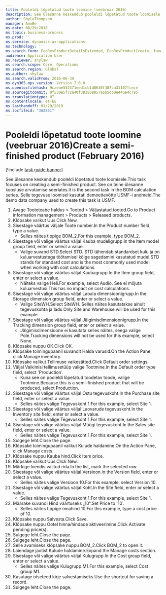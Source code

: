 ```yaml
---
title: Pooleldi lõpetatud toote loomine (veebruar 2016)
description: See ülesanne keskendub pooleldi lõpetatud toote loomisele.
author: ShylaThompson
manager: AnnBe
ms.date: 08/29/2018
ms.topic: business-process
ms.prod: ''
ms.service: dynamics-ax-applications
ms.technology: ''
ms.search.form: EcoResProductDetailsExtended, EcoResProductCreate, InventItemOrderSetup, InventItemPrice
audience: Application User
ms.reviewer: shylaw
ms.search.scope: Core, Operations
ms.search.region: Global
ms.author: shylaw
ms.search.validFrom: 2016-06-30
ms.dyn365.ops.version: Version 7.0.0
ms.openlocfilehash: 9caeae552471eed1cb1d8630f387ca31107fcece
ms.sourcegitcommit: 0f530e5f72a40f383868957a6b5cb0e446e4c795
ms.translationtype: HT
ms.contentlocale: et-EE
ms.lasthandoff: 01/29/2019
ms.locfileid: "362851"
---
```

# <a name="create-a-semi-finished-product-february-2016"></a><span data-ttu-id="ab70e-103">Pooleldi lõpetatud toote loomine (veebruar 2016)</span><span class="sxs-lookup"><span data-stu-id="ab70e-103">Create a semi-finished product (February 2016)</span></span>

[!include [task guide banner](../../includes/task-guide-banner.md)]

<span data-ttu-id="ab70e-104">See ülesanne keskendub pooleldi lõpetatud toote loomisele.</span><span class="sxs-lookup"><span data-stu-id="ab70e-104">This task focuses on creating a semi-finished product.</span></span> <span data-ttu-id="ab70e-105">See on teine ülesanne koosluse arvutamise seeriates.</span><span class="sxs-lookup"><span data-stu-id="ab70e-105">It is the second task in the BOM calculation series.</span></span> <span data-ttu-id="ab70e-106">Selle tegevuse loomisel kasutati demoettevõtte USMF-i andmeid.</span><span class="sxs-lookup"><span data-stu-id="ab70e-106">The demo data company used to create this task is USMF.</span></span>

1. <span data-ttu-id="ab70e-107">Avage Tooteteabe haldus > Tooted > Väljastatud tooted.</span><span class="sxs-lookup"><span data-stu-id="ab70e-107">Go to Product information management > Products > Released products.</span></span>
2. <span data-ttu-id="ab70e-108">Klõpsake valikut Uus.</span><span class="sxs-lookup"><span data-stu-id="ab70e-108">Click New.</span></span>
3. <span data-ttu-id="ab70e-109">Sisestage väärtus väljale Toote number.</span><span class="sxs-lookup"><span data-stu-id="ab70e-109">In the Product number field, type a value.</span></span>
    * <span data-ttu-id="ab70e-110">Selles näites tippige BOM_2.</span><span class="sxs-lookup"><span data-stu-id="ab70e-110">For this example, type BOM_2.</span></span>  
4. <span data-ttu-id="ab70e-111">Sisestage või valige väärtus väljal Kauba mudeligrupp.</span><span class="sxs-lookup"><span data-stu-id="ab70e-111">In the Item model group field, enter or select a value.</span></span>
    * <span data-ttu-id="ab70e-112">Valige suvand STD.</span><span class="sxs-lookup"><span data-stu-id="ab70e-112">Select STD.</span></span> <span data-ttu-id="ab70e-113">STD tähendab standardset kulu ja on kuluarvestustega töötamisel kõige sagedamini kasutatud mudel.</span><span class="sxs-lookup"><span data-stu-id="ab70e-113">STD stands for standard cost and is the most commonly used model when working with cost calculations.</span></span>  
5. <span data-ttu-id="ab70e-114">Sisestage või valige väärtus väljal Kaubagrupp.</span><span class="sxs-lookup"><span data-stu-id="ab70e-114">In the Item group field, enter or select a value.</span></span>
    * <span data-ttu-id="ab70e-115">Näiteks valige Heli.</span><span class="sxs-lookup"><span data-stu-id="ab70e-115">For example, select Audio.</span></span> <span data-ttu-id="ab70e-116">See ei mõjuta kuluarvestusi.</span><span class="sxs-lookup"><span data-stu-id="ab70e-116">This has no impact on cost calculations.</span></span>  
6. <span data-ttu-id="ab70e-117">Sisestage või valige väärtus väljal Laoala dimensioonigrupp.</span><span class="sxs-lookup"><span data-stu-id="ab70e-117">In the Storage dimension group field, enter or select a value.</span></span>
    * <span data-ttu-id="ab70e-118">Valige SiteWH.</span><span class="sxs-lookup"><span data-stu-id="ab70e-118">Select SiteWH.</span></span> <span data-ttu-id="ab70e-119">Selles näites kasutatakse ainult tegevuskohta ja ladu.</span><span class="sxs-lookup"><span data-stu-id="ab70e-119">Only Site and Warehouse will be used for this example.</span></span>  
7. <span data-ttu-id="ab70e-120">Sisestage või valige väärtus väljal Jälgimisdimensioonigrupp.</span><span class="sxs-lookup"><span data-stu-id="ab70e-120">In the Tracking dimension group field, enter or select a value.</span></span>
    * <span data-ttu-id="ab70e-121">Jälgimisdimensioone ei kasutata selles näites, seega valige Pole.</span><span class="sxs-lookup"><span data-stu-id="ab70e-121">Tracking dimensions will not be used for this example, select None.</span></span>  
8. <span data-ttu-id="ab70e-122">Klõpsake nuppu OK.</span><span class="sxs-lookup"><span data-stu-id="ab70e-122">Click OK.</span></span>
9. <span data-ttu-id="ab70e-123">Klõpsake toimingupaanil suvandit Halda varusid.</span><span class="sxs-lookup"><span data-stu-id="ab70e-123">On the Action Pane, click Manage inventory.</span></span>
10. <span data-ttu-id="ab70e-124">Klõpsake valikut Tellimuse vaikesätted.</span><span class="sxs-lookup"><span data-stu-id="ab70e-124">Click Default order settings.</span></span>
11. <span data-ttu-id="ab70e-125">Väljal Vaikimisi tellimusetüüp valige Tootmine.</span><span class="sxs-lookup"><span data-stu-id="ab70e-125">In the Default order type field, select 'Production'.</span></span>
    * <span data-ttu-id="ab70e-126">Kuna see on pooleldi lõpetatud toodetav toode, valige Tootmine.</span><span class="sxs-lookup"><span data-stu-id="ab70e-126">Because this is a semi-finished product that will be produced, select Production.</span></span>  
12. <span data-ttu-id="ab70e-127">Sisestage või valige väärtus väljal Ostu tegevuskoht.</span><span class="sxs-lookup"><span data-stu-id="ab70e-127">In the Purchase site field, enter or select a value.</span></span>
    * <span data-ttu-id="ab70e-128">Selles näites valige Tegevuskoht 1.</span><span class="sxs-lookup"><span data-stu-id="ab70e-128">For this example, select Site 1.</span></span>  
13. <span data-ttu-id="ab70e-129">Sisestage või valige väärtus väljal Laovarude tegevuskoht.</span><span class="sxs-lookup"><span data-stu-id="ab70e-129">In the Inventory site field, enter or select a value.</span></span>
    * <span data-ttu-id="ab70e-130">Selles näites valige Tegevuskoht 1.</span><span class="sxs-lookup"><span data-stu-id="ab70e-130">For this example, select Site 1.</span></span>  
14. <span data-ttu-id="ab70e-131">Sisestage või valige väärtus väljal Müügi tegevuskoht.</span><span class="sxs-lookup"><span data-stu-id="ab70e-131">In the Sales site field, enter or select a value.</span></span>
    * <span data-ttu-id="ab70e-132">Selles näites valige Tegevuskoht 1.</span><span class="sxs-lookup"><span data-stu-id="ab70e-132">For this example, select Site 1.</span></span>  
15. <span data-ttu-id="ab70e-133">Sulgege leht.</span><span class="sxs-lookup"><span data-stu-id="ab70e-133">Close the page.</span></span>
16. <span data-ttu-id="ab70e-134">Klõpsake toimingupaanil valikut Kulude haldamine.</span><span class="sxs-lookup"><span data-stu-id="ab70e-134">On the Action Pane, click Manage costs.</span></span>
17. <span data-ttu-id="ab70e-135">Klõpsake nuppu Kauba hind.</span><span class="sxs-lookup"><span data-stu-id="ab70e-135">Click Item price.</span></span>
18. <span data-ttu-id="ab70e-136">Klõpsake valikut Uus.</span><span class="sxs-lookup"><span data-stu-id="ab70e-136">Click New.</span></span>
19. <span data-ttu-id="ab70e-137">Märkige loendis valitud rida.</span><span class="sxs-lookup"><span data-stu-id="ab70e-137">In the list, mark the selected row.</span></span>
20. <span data-ttu-id="ab70e-138">Sisestage või valige väärtus väljal Versioon.</span><span class="sxs-lookup"><span data-stu-id="ab70e-138">In the Version field, enter or select a value.</span></span>
    * <span data-ttu-id="ab70e-139">Selles näites valige Versioon 10.</span><span class="sxs-lookup"><span data-stu-id="ab70e-139">For this example, select Version 10.</span></span>  
21. <span data-ttu-id="ab70e-140">Sisestage või valige väärtus väljal Koht.</span><span class="sxs-lookup"><span data-stu-id="ab70e-140">In the Site field, enter or select a value.</span></span>
    * <span data-ttu-id="ab70e-141">Selles näites valige Tegevuskoht 1.</span><span class="sxs-lookup"><span data-stu-id="ab70e-141">For this example, select Site 1.</span></span>  
22. <span data-ttu-id="ab70e-142">Määrake suvandi Hind väärtuseks „10”.</span><span class="sxs-lookup"><span data-stu-id="ab70e-142">Set Price to '10'.</span></span>
    * <span data-ttu-id="ab70e-143">Selles näites tippige omahind 10.</span><span class="sxs-lookup"><span data-stu-id="ab70e-143">For this example, type a cost price of 10.</span></span>  
23. <span data-ttu-id="ab70e-144">Klõpsake nuppu Salvesta.</span><span class="sxs-lookup"><span data-stu-id="ab70e-144">Click Save.</span></span>
24. <span data-ttu-id="ab70e-145">Klõpsake nuppu Ootel hinna/hindade aktiveerimine.</span><span class="sxs-lookup"><span data-stu-id="ab70e-145">Click Activate pending price(s).</span></span>
25. <span data-ttu-id="ab70e-146">Sulgege leht.</span><span class="sxs-lookup"><span data-stu-id="ab70e-146">Close the page.</span></span>
26. <span data-ttu-id="ab70e-147">Sulgege leht.</span><span class="sxs-lookup"><span data-stu-id="ab70e-147">Close the page.</span></span>
27. <span data-ttu-id="ab70e-148">Selle avamiseks klõpsake nuppu BOM_2.</span><span class="sxs-lookup"><span data-stu-id="ab70e-148">Click BOM_2 to open it.</span></span>
28. <span data-ttu-id="ab70e-149">Laiendage jaotist Kulude haldamine.</span><span class="sxs-lookup"><span data-stu-id="ab70e-149">Expand the Manage costs section.</span></span>
29. <span data-ttu-id="ab70e-150">Sisestage või valige väärtus väljal Kulugrupp.</span><span class="sxs-lookup"><span data-stu-id="ab70e-150">In the Cost group field, enter or select a value.</span></span>
    * <span data-ttu-id="ab70e-151">Selles näites valige Kulugrupp M1.</span><span class="sxs-lookup"><span data-stu-id="ab70e-151">For this example, select Cost group M1.</span></span>  
30. <span data-ttu-id="ab70e-152">Kasutage otseteed kirje salvestamiseks.</span><span class="sxs-lookup"><span data-stu-id="ab70e-152">Use the shortcut for saving a record.</span></span>
31. <span data-ttu-id="ab70e-153">Sulgege leht.</span><span class="sxs-lookup"><span data-stu-id="ab70e-153">Close the page.</span></span>

